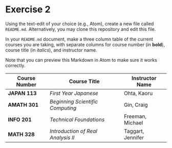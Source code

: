 # Exercise 2
Using the text-edit of your choice (e.g., Atom), create a new file called `README.md`. Alternatively, you may clone this repository and edit this file.

In your `README.md` document, make a three column table of the current courses you are taking, with separate columns for course number (in **bold**), course title (in _italics_), and instructor name.

Note that you can preview this Markdown in Atom to make sure it works correctly.

Course Number | Course Title | Instructor Name
------------- | ------------ | ---------------
**JAPAN 113** | _First Year Japanese_ | Ohta, Kaoru
**AMATH 301** | _Beginning Scientific Computing_ | Gin, Craig
**INFO 201** | _Technical Foundations_ | Freeman, Michael
**MATH 328** | _Introduction of Real Analysis II_ | Taggart, Jennifer
